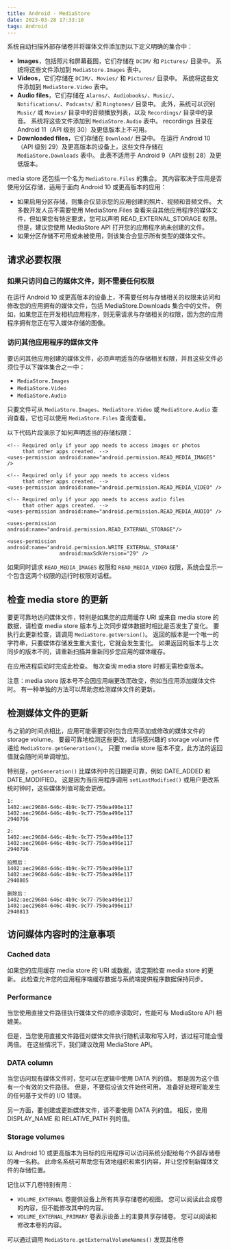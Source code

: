 ```yaml
---
title: Android - MediaStore
date: 2023-03-28 17:33:10
tags: Android 
---
```



系统自动扫描外部存储卷并将媒体文件添加到以下定义明确的集合中：
* **Images**，包括照片和屏幕截图，它们存储在 `DCIM/` 和 `Pictures/` 目录中。 系统将这些文件添加到 `MediaStore.Images` 表中。
* **Videos**，它们存储在 `DCIM/`、`Movies/` 和 `Pictures/` 目录中。 系统将这些文件添加到 `MediaStore.Video` 表中。
* **Audio files**，它们存储在 `Alarms/`、`Audiobooks/`、`Music/`、`Notifications/`、`Podcasts/` 和 `Ringtones/` 目录中。 此外，系统可以识别 `Music/` 或 `Movies/` 目录中的音频播放列表，以及 `Recordings/` 目录中的录音。 系统将这些文件添加到 `MediaStore.Audio` 表中。 recordings 目录在 Android 11（API 级别 30）及更低版本上不可用。
* **Downloaded files**，它们存储在 `Download/` 目录中。 在运行 Android 10（API 级别 29）及更高版本的设备上，这些文件存储在 `MediaStore.Downloads` 表中。 此表不适用于 Android 9（API 级别 28）及更低版本。

media store 还包括一个名为 `MediaStore.Files` 的集合。 其内容取决于应用是否使用分区存储，适用于面向 Android 10 或更高版本的应用：
* 如果启用分区存储，则集合仅显示您的应用创建的照片、视频和音频文件。 大多数开发人员不需要使用 MediaStore.Files 查看来自其他应用程序的媒体文件，但如果您有特定要求，您可以声明 READ_EXTERNAL_STORAGE 权限。 但是，建议您使用 MediaStore API 打开您的应用程序尚未创建的文件。
* 如果分区存储不可用或未被使用，则该集合会显示所有类型的媒体文件。


## 请求必要权限
### 如果只访问自己的媒体文件，则不需要任何权限
在运行 Android 10 或更高版本的设备上，不需要任何与存储相关的权限来访问和修改您的应用拥有的媒体文件，包括 MediaStore.Downloads 集合中的文件。 例如，如果您正在开发相机应用程序，则无需请求与存储相关的权限，因为您的应用程序拥有您正在写入媒体存储的图像。

### 访问其他应用程序的媒体文件
要访问其他应用创建的媒体文件，必须声明适当的存储相关权限，并且这些文件必须位于以下媒体集合之一中：
* `MediaStore.Images`
* `MediaStore.Video`
* `MediaStore.Audio`

只要文件可从 `MediaStore.Images`、`MediaStore.Video` 或 `MediaStore.Audio` 查询查看，它也可以使用 `MediaStore.Files` 查询查看。

以下代码片段演示了如何声明适当的存储权限：
```
<!-- Required only if your app needs to access images or photos
     that other apps created. -->
<uses-permission android:name="android.permission.READ_MEDIA_IMAGES" />

<!-- Required only if your app needs to access videos
     that other apps created. -->
<uses-permission android:name="android.permission.READ_MEDIA_VIDEO" />

<!-- Required only if your app needs to access audio files
     that other apps created. -->
<uses-permission android:name="android.permission.READ_MEDIA_AUDIO" />

<uses-permission android:name="android.permission.READ_EXTERNAL_STORAGE"/>

<uses-permission android:name="android.permission.WRITE_EXTERNAL_STORAGE"
                 android:maxSdkVersion="29" />
```

如果同时请求 `READ_MEDIA_IMAGES` 权限和 `READ_MEDIA_VIDEO` 权限，系统会显示一个包含这两个权限的运行时权限对话框。


## 检查 media store 的更新
要更可靠地访问媒体文件，特别是如果您的应用缓存 URI 或来自 media store 的数据，请检查 media store 版本与上次同步媒体数据时相比是否发生了变化。 要执行此更新检查，请调用 `MediaStore.getVersion()`。 返回的版本是一个唯一的字符串，只要媒体存储发生重大变化，它就会发生变化。 如果返回的版本与上次同步的版本不同，请重新扫描并重新同步您应用的媒体缓存。

在应用进程启动时完成此检查。 每次查询 media store 时都无需检查版本。

注意：media store 版本号不会因应用端更改而改变，例如当应用添加媒体文件时。 有一种单独的方法可以帮助您检测媒体文件的更新。


## 检测媒体文件的更新
与之前的时间点相比，应用可能需要识别包含应用添加或修改的媒体文件的 storage volume。 要最可靠地检测这些更改，请将感兴趣的 storage volume 传递给 `MediaStore.getGeneration()`。 只要 media store 版本不变，此方法的返回值就会随时间单调增加。

特别是，`getGeneration()` 比媒体列中的日期更可靠，例如 DATE_ADDED 和 DATE_MODIFIED。 这是因为当应用程序调用 `setLastModified()` 或用户更改系统时钟时，这些媒体列值可能会更改。

```
1:
1402:aec29684-646c-4b9c-9c77-750ea496e117
1402:aec29684-646c-4b9c-9c77-750ea496e117
2940796

2:
1402:aec29684-646c-4b9c-9c77-750ea496e117
1402:aec29684-646c-4b9c-9c77-750ea496e117
2940796

拍照后：
1402:aec29684-646c-4b9c-9c77-750ea496e117
1402:aec29684-646c-4b9c-9c77-750ea496e117
2940805

删除后：
1402:aec29684-646c-4b9c-9c77-750ea496e117
1402:aec29684-646c-4b9c-9c77-750ea496e117
2940813
```

## 访问媒体内容时的注意事项
### Cached data
如果您的应用缓存 media store 的 URI 或数据，请定期检查 media store 的更新。 此检查允许您的应用程序端缓存数据与系统端提供程序数据保持同步。

### Performance
当您使用直接文件路径执行媒体文件的顺序读取时，性能可与 MediaStore API 相媲美。

但是，当您使用直接文件路径对媒体文件执行随机读取和写入时，该过程可能会慢两倍。 在这些情况下，我们建议改用 MediaStore API。

### DATA column
当您访问现有媒体文件时，您可以在逻辑中使用 DATA 列的值。 那是因为这个值有一个有效的文件路径。 但是，不要假设该文件始终可用。 准备好处理可能发生的任何基于文件的 I/O 错误。

另一方面，要创建或更新媒体文件，请不要使用 DATA 列的值。 相反，使用 DISPLAY_NAME 和 RELATIVE_PATH 列的值。

### Storage volumes
以 Android 10 或更高版本为目标的应用程序可以访问系统分配给每个外部存储卷的唯一名称。 此命名系统可帮助您有效地组织和索引内容，并让您控制新媒体文件的存储位置。

记住以下几卷特别有用：
* `VOLUME_EXTERNAL` 卷提供设备上所有共享存储卷的视图。 您可以阅读此合成卷的内容，但不能修改其中的内容。
* `VOLUME_EXTERNAL_PRIMARY` 卷表示设备上的主要共享存储卷。 您可以阅读和修改本卷的内容。

可以通过调用 `MediaStore.getExternalVolumeNames()` 发现其他卷




